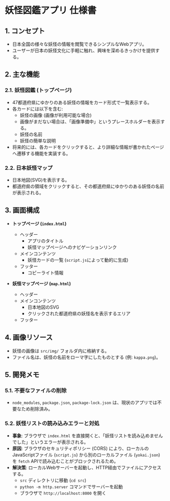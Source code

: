 # 妖怪図鑑アプリ 仕様書

## 1. コンセプト

- 日本全国の様々な妖怪の情報を閲覧できるシンプルなWebアプリ。
- ユーザーが日本の妖怪文化に手軽に触れ、興味を深めるきっかけを提供する。

## 2. 主な機能

### 2.1. 妖怪図鑑 (トップページ)

- 47都道府県にゆかりのある妖怪の情報をカード形式で一覧表示する。
- 各カードには以下を含む:
  - 妖怪の画像 (画像が利用可能な場合)
  - 画像がまだない場合は、「画像準備中」というプレースホルダーを表示する。
  - 妖怪の名前
  - 妖怪の簡単な説明
- 将来的には、各カードをクリックすると、より詳細な情報が書かれたページへ遷移する機能を実装する。

### 2.2. 日本妖怪マップ

- 日本地図(SVG)を表示する。
- 都道府県の領域をクリックすると、その都道府県にゆかりのある妖怪の名前が表示される。

## 3. 画面構成

- **トップページ (`index.html`)**
  - ヘッダー
    - アプリのタイトル
    - 妖怪マップページへのナビゲーションリンク
  - メインコンテンツ
    - 妖怪カードの一覧 (`script.js`によって動的に生成)
  - フッター
    - コピーライト情報

- **妖怪マップページ (`map.html`)**
  - ヘッダー
  - メインコンテンツ
    - 日本地図のSVG
    - クリックされた都道府県の妖怪名を表示するエリア
  - フッター

## 4. 画像リソース

- 妖怪の画像は `src/img/` フォルダ内に格納する。
- ファイル名は、妖怪の名前をローマ字にしたものとする (例: `kappa.png`)。

## 5. 開発メモ

### 5.1. 不要なファイルの削除

- `node_modules`, `package.json`, `package-lock.json` は、現状のアプリでは不要なため削除済み。

### 5.2. 妖怪リストの読み込みエラーと対処

- **事象**: ブラウザで `index.html` を直接開くと、「妖怪リストを読み込めませんでした」というエラーが表示される。
- **原因**: ブラウザのセキュリティポリシー (CORS) により、ローカルのJavaScriptファイル (`script.js`) から別のローカルファイル (`yokai.json`) を `fetch` APIで読み込むことがブロックされるため。
- **解決策**: ローカルWebサーバーを起動し、HTTP経由でファイルにアクセスする。
  - `src` ディレクトリに移動 (`cd src`)
  - `python -m http.server` コマンドでサーバーを起動
  - ブラウザで `http://localhost:8000` を開く
